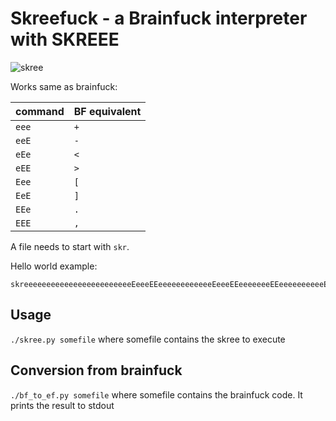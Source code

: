 # Skreefuck - a Brainfuck interpreter with SKREEE

![skree](https://derpicdn.net/img/view/2017/10/3/1550781.gif)

Works same as brainfuck:

|command|BF equivalent|
|-------|-------------|
| `eee` | `+`         |
| `eeE` | `-`         |
| `eEe` | `<`         |
| `eEE` | `>`         |
| `Eee` | `[`         |
| `EeE` | `]`         |
| `EEe` | `.`         |
| `EEE` | `,`         |

A file needs to start with `skr`.

Hello world example:

```
skreeeeeeeeeeeeeeeeeeeeeeeeEeeeEEeeeeeeeeeeeeEeeeEEeeeeeeeEEeeeeeeeeeeEEeeeeeeeeeeEEeeeeEeeEeeEeeEeeeEEeEeEEeeeeEEeeeeEEeeEeEEeEEeeeEeeeEeEeEeEeeeEEeEeEEeEEEEeeEEeeEeeEeeEEEeeeeeeeeeeeeeeeeeeeeeeEEeEEeeeeeeeeeeEEeeEEeEEEEeeEeeeEEEeeEeEEeeeeeeeeeeEEeeeEeeEeeEeeEeeEeeEEEeeeEeeEeeEeeEeeEeeEeeEeeEEEeeEEeEEeeeEEeeEEeeeeeeEEe
```

## Usage

`./skree.py somefile` where somefile contains the skree to execute

## Conversion from brainfuck

`./bf_to_ef.py somefile` where somefile contains the brainfuck code. It prints the result to stdout
